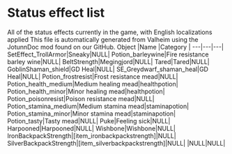 # Status effect list
All of the status effects currently in the game, with English localizations applied
This file is automatically generated from Valheim using the JotunnDoc mod found on our GitHub.
Object |Name |Category |
---|---|---|
SetEffect_TrollArmor|Sneaky|NULL|
Potion_barleywine|Fire resistance barley wine|NULL|
BeltStrength|Megingjord|NULL|
Tared|Tared|NULL|
GoblinShaman_shield|GD Heal|NULL|
SE_Greydwarf_shaman_heal|GD Heal|NULL|
Potion_frostresist|Frost resistance mead|NULL|
Potion_health_medium|Medium healing mead|healthpotion|
Potion_health_minor|Minor healing mead|healthpotion|
Potion_poisonresist|Poison resistance mead|NULL|
Potion_stamina_medium|Medium stamina mead|staminapotion|
Potion_stamina_minor|Minor stamina mead|staminapotion|
Potion_tasty|Tasty mead|NULL|
Puke|Feeling sick|NULL|
Harpooned|Harpooned|NULL|
Wishbone|Wishbone|NULL|
IronBackpackStrength|[item_ironbackpackstrength]|NULL|
SilverBackpackStrength|[item_silverbackpackstrength]|NULL|
|NULL|NULL|
